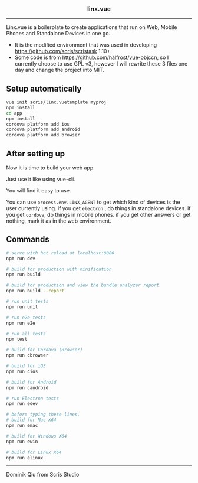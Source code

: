 <h3 align="center">linx.vue</h3>

---

Linx.vue is a boilerplate to create applications that run on Web, Mobile Phones and Standalone Devices in one go. 

- It is the modified environment that was used in developing <https://github.com/scris/scristask> 1.10+.
- Some code is from <https://github.com/halfrost/vue-objccn>, so I currently choose to use GPL v3, however I will rewrite these 3 files one day and change the project into MIT.

## Setup automatically

```bash
vue init scris/linx.vuetemplate myproj
npm install
cd app
npm install
cordova platform add ios
cordova platform add android
cordova platform add browser
```

## After setting up

Now it is time to build your web app.

Just use it like using vue-cli. 

You will find it easy to use.

You can use `process.env.LINX_AGENT` to get which kind of devices is the user currently using.
if you get `electron` , do things in standalone devices.
if you get `cordova`, do things in mobile phones.
if you get other answers or get nothing, mark it as in the web environment.


## Commands

``` bash
# serve with hot reload at localhost:8080
npm run dev

# build for production with minification
npm run build

# build for production and view the bundle analyzer report
npm run build --report

# run unit tests
npm run unit

# run e2e tests
npm run e2e

# run all tests
npm test

# build for Cordova (Browser)
npm run cbrowser

# build for iOS
npm run cios

# build for Android
npm run candroid

# run Electron tests
npm run edev

# before typing these lines,
# build for Mac X64
npm run emac

# build for Windows X64
npm run ewin

# build for Linux X64
npm run elinux
```


---
Dominik Qiu from Scris Studio 
